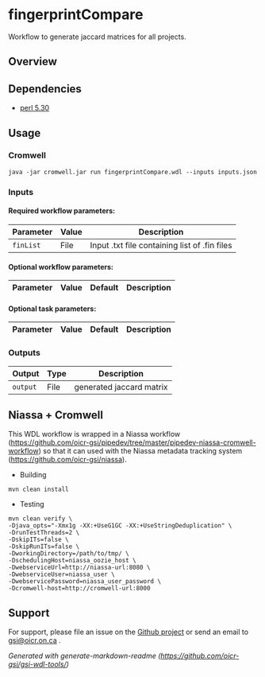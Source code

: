 # fingerprintCompare

Workflow to generate jaccard matrices for all projects.

## Overview

## Dependencies

* [perl 5.30](https://www.perl.org/)


## Usage

### Cromwell
```
java -jar cromwell.jar run fingerprintCompare.wdl --inputs inputs.json
```

### Inputs

#### Required workflow parameters:
Parameter|Value|Description
---|---|---
`finList`|File|Input .txt file containing list of .fin files


#### Optional workflow parameters:
Parameter|Value|Default|Description
---|---|---|---


#### Optional task parameters:
Parameter|Value|Default|Description
---|---|---|---


### Outputs

Output | Type | Description
---|---|---
`output`|File|generated jaccard matrix


## Niassa + Cromwell

This WDL workflow is wrapped in a Niassa workflow (https://github.com/oicr-gsi/pipedev/tree/master/pipedev-niassa-cromwell-workflow) so that it can used with the Niassa metadata tracking system (https://github.com/oicr-gsi/niassa).

* Building
```
mvn clean install
```

* Testing
```
mvn clean verify \
-Djava_opts="-Xmx1g -XX:+UseG1GC -XX:+UseStringDeduplication" \
-DrunTestThreads=2 \
-DskipITs=false \
-DskipRunITs=false \
-DworkingDirectory=/path/to/tmp/ \
-DschedulingHost=niassa_oozie_host \
-DwebserviceUrl=http://niassa-url:8080 \
-DwebserviceUser=niassa_user \
-DwebservicePassword=niassa_user_password \
-Dcromwell-host=http://cromwell-url:8000
```

## Support

For support, please file an issue on the [Github project](https://github.com/oicr-gsi) or send an email to gsi@oicr.on.ca .

_Generated with generate-markdown-readme (https://github.com/oicr-gsi/gsi-wdl-tools/)_

